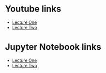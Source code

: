 # Youtube links

* [Lecture One](https://www.youtube.com/watch?v=bc9MEFpeqfg)
* [Lecture Two](https://www.youtube.com/watch?v=rANeMBI9LU4)

# Jupyter Notebook links

* [Lecture One](https://github.com/EricSchles/NYU_summer_2018/blob/master/lectures/Lecture%20One.ipynb)
* [Lecture Two](https://github.com/EricSchles/NYU_summer_2018/blob/master/lectures/Lecture%20Two.ipynb)